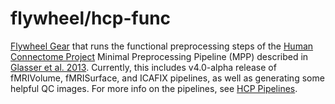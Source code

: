 # flywheel/hcp-func
[Flywheel Gear](https://github.com/flywheel-io/gears/tree/master/spec) that runs the functional preprocessing steps of the [Human Connectome Project](http://www.humanconnectome.org) Minimal Preprocessing Pipeline (MPP) described in [Glasser et al. 2013](http://www.ncbi.nlm.nih.gov/pubmed/23668970).  Currently, this includes v4.0-alpha release of fMRIVolume, fMRISurface, and ICAFIX pipelines, as well as generating some helpful QC images. For more info on the pipelines, see [HCP Pipelines](https://github.com/Washington-University/Pipelines).
